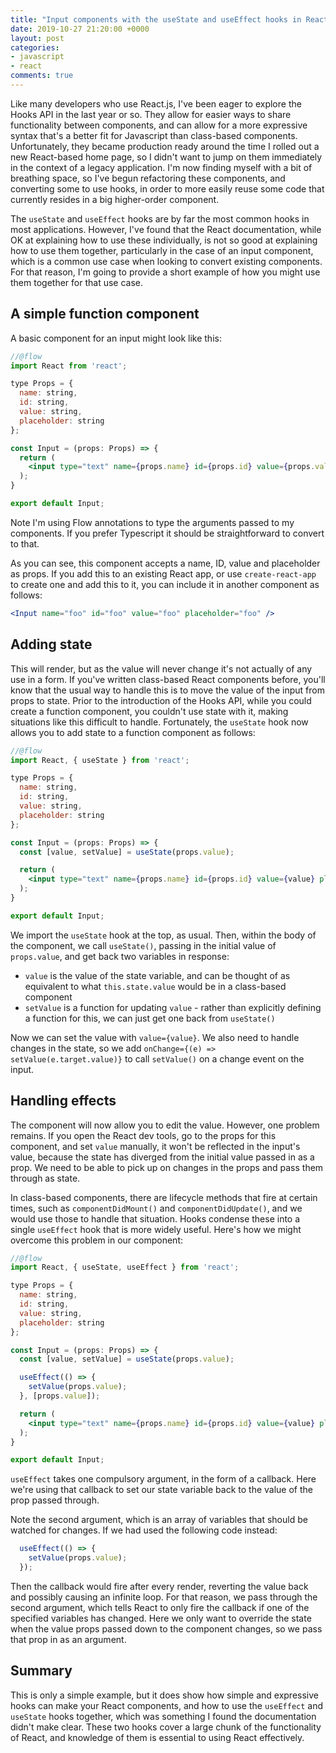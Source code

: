 ```yaml
---
title: "Input components with the useState and useEffect hooks in React"
date: 2019-10-27 21:20:00 +0000
layout: post
categories:
- javascript
- react
comments: true
---
```


Like many developers who use React.js, I've been eager to explore the Hooks API in the last year or so. They allow for easier ways to share functionality between components, and can allow for a more expressive syntax that's a better fit for Javascript than class-based components. Unfortunately, they became production ready around the time I rolled out a new React-based home page, so I didn't want to jump on them immediately in the context of a legacy application. I'm now finding myself with a bit of breathing space, so I've begun refactoring these components, and converting some to use hooks, in order to more easily reuse some code that currently resides in a big higher-order component.

The `useState` and `useEffect` hooks are by far the most common hooks in most applications. However, I've found that the React documentation, while OK at explaining how to use these individually, is not so good at explaining how to use them together, particularly in the case of an input component, which is a common use case when looking to convert existing components. For that reason, I'm going to provide a short example of how you might use them together for that use case.

A simple function component
---------------------------

A basic component for an input might look like this:

```jsx
//@flow
import React from 'react';

type Props = {
  name: string,
  id: string,
  value: string,
  placeholder: string
};

const Input = (props: Props) => {
  return (
    <input type="text" name={props.name} id={props.id} value={props.value} placeholder={props.placeholder} />
  );
}

export default Input;
```

Note I'm using Flow annotations to type the arguments passed to my components. If you prefer Typescript it should be straightforward to convert to that.

As you can see, this component accepts a name, ID, value and placeholder as props. If you add this to an existing React app, or use `create-react-app` to create one and add this to it, you can include it in another component as follows:

```jsx
<Input name="foo" id="foo" value="foo" placeholder="foo" />
```

Adding state
------------

This will render, but as the value will never change it's not actually of any use in a form. If you've written class-based React components before, you'll know that the usual way to handle this is to move the value of the input from props to state. Prior to the introduction of the Hooks API, while you could create a function component, you couldn't use state with it, making situations like this difficult to handle. Fortunately, the `useState` hook now allows you to add state to a function component as follows:

```jsx
//@flow
import React, { useState } from 'react';

type Props = {
  name: string,
  id: string,
  value: string,
  placeholder: string
};

const Input = (props: Props) => {
  const [value, setValue] = useState(props.value);

  return (
    <input type="text" name={props.name} id={props.id} value={value} placeholder={props.placeholder} onChange={(e) => setValue(e.target.value)} />
  );
}

export default Input;
```

We import the `useState` hook at the top, as usual. Then, within the body of the component, we call `useState()`, passing in the initial value of `props.value`, and get back two variables in response:

* `value` is the value of the state variable, and can be thought of as equivalent to what `this.state.value` would be in a class-based component
* `setValue` is a function for updating `value` - rather than explicitly defining a function for this, we can just get one back from `useState()`

Now we can set the value with `value={value}`. We also need to handle changes in the state, so we add `onChange={(e) => setValue(e.target.value)}` to call `setValue()` on a change event on the input.

Handling effects
----------------

The component will now allow you to edit the value. However, one problem remains. If you open the React dev tools, go to the props for this component, and set `value` manually, it won't be reflected in the input's value, because the state has diverged from the initial value passed in as a prop. We need to be able to pick up on changes in the props and pass them through as state.

In class-based components, there are lifecycle methods that fire at certain times, such as `componentDidMount()` and `componentDidUpdate()`, and we would use those to handle that situation. Hooks condense these into a single `useEffect` hook that is more widely useful. Here's how we might overcome this problem in our component:

```jsx
//@flow
import React, { useState, useEffect } from 'react';

type Props = {
  name: string,
  id: string,
  value: string,
  placeholder: string
};

const Input = (props: Props) => {
  const [value, setValue] = useState(props.value);

  useEffect(() => {
    setValue(props.value);
  }, [props.value]);

  return (
    <input type="text" name={props.name} id={props.id} value={value} placeholder={props.placeholder} onChange={(e) => setValue(e.target.value)}/>
  );
}

export default Input;
```

`useEffect` takes one compulsory argument, in the form of a callback. Here we're using that callback to set our state variable back to the value of the prop passed through.

Note the second argument, which is an array of variables that should be watched for changes. If we had used the following code instead:

```jsx
  useEffect(() => {
    setValue(props.value);
  });
```

Then the callback would fire after every render, reverting the value back and possibly causing an infinite loop. For that reason, we pass through the second argument, which tells React to only fire the callback if one of the specified variables has changed. Here we only want to override the state when the value props passed down to the component changes, so we pass that prop in as an argument.

Summary
-------

This is only a simple example, but it does show how simple and expressive hooks can make your React components, and how to use the `useEffect` and `useState` hooks together, which was something I found the documentation didn't make clear. These two hooks cover a large chunk of the functionality of React, and knowledge of them is essential to using React effectively.
